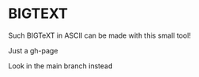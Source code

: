 # BIGTEXT
Such BIGTeXT in ASCII can be made with this small tool!

Just a gh-page 

Look in the main branch instead
